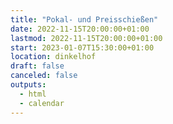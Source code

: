 ```yaml
---
title: "Pokal- und Preisschießen"
date: 2022-11-15T20:00:00+01:00
lastmod: 2022-11-15T20:00:00+01:00
start: 2023-01-07T15:30:00+01:00
location: dinkelhof
draft: false
canceled: false
outputs:
  - html
  - calendar
---
```

